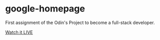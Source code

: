 # google-homepage
First assignment of the Odin's Project to become a full-stack developer.


<a href="https://github.com/sancara/google-homepage/"> Watch it LIVE </a>
